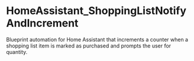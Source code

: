 # HomeAssistant_ShoppingListNotifyAndIncrement
Blueprint automation for Home Assistant that increments a counter when a shopping list item is marked as purchased and prompts the user for quantity.
